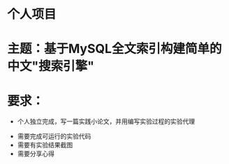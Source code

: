 # 个人项目
# 主题：基于MySQL全文索引构建简单的中文"搜索引擎"
# 要求：
  * 个人独立完成，写一篇实践小论文，并用编写实验过程的实验代理
  + 需要完成可运行的实验代码
 + 需要有实验结果截图
 + 需要分享心得
  
